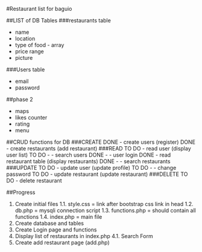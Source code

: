 #Restaurant list for baguio


##LIST of DB Tables
###restaurants table
- name
- location
- type of food - array
- price range
- picture

###Users table
- email
- password


##phase 2
- maps
- likes counter
- rating
- menu

##CRUD functions for DB
###CREATE
DONE - create users (register)
DONE - create restaurants (add restaurant)
###READ
TO DO - read user (display user list)
TO DO - - search users
DONE - - user login
DONE - read restaurant table (display restaurants)
DONE - - search restaurants
###UPDATE
TO DO - update user (update profile)
TO DO - - change password
TO DO - update restaurant (update restaurant)
###DELETE
TO DO - delete restaurant

##Progress
1. Create initial files
1.1. style.css = link after bootstrap css link in head
1.2. db.php = mysqli connection script
1.3. functions.php = should contain all functions
1.4. index.php = main file
2. Create database and tables
3. Create Login page and functions
4. Display list of restaurants in index.php
4.1. Search Form
5. Create add restaurant page (add.php)